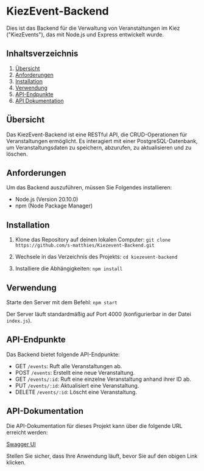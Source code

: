 # KiezEvent-Backend

Dies ist das Backend für die Verwaltung von Veranstaltungen im Kiez ("KiezEvents"), das mit Node.js und Express entwickelt wurde.

## Inhaltsverzeichnis

1. [Übersicht](#übersicht)
2. [Anforderungen](#anforderungen)
3. [Installation](#installation)
4. [Verwendung](#verwendung)
5. [API-Endpunkte](#api-endpunkte)
6. [API Dokumentation](#api-dokumentation)

## Übersicht

Das KiezEvent-Backend ist eine RESTful API, die CRUD-Operationen für Veranstaltungen ermöglicht. Es interagiert mit einer PostgreSQL-Datenbank, um Veranstaltungsdaten zu speichern, abzurufen, zu aktualisieren und zu löschen.

## Anforderungen

Um das Backend auszuführen, müssen Sie Folgendes installieren:

- Node.js (Version 20.10.0)
- npm (Node Package Manager)
  
## Installation

1. Klone das Repository auf deinen lokalen Computer:
`git clone https://github.com/s-matthies/Kiezevent-Backend.git`

2. Wechsele in das Verzeichnis des Projekts:
`cd kiezevent-backend`

3. Installiere die Abhängigkeiten:
`npm install`

## Verwendung

Starte den Server mit dem Befehl:
`npm start`

Der Server läuft standardmäßig auf Port 4000 (konfigurierbar in der Datei `index.js`).

## API-Endpunkte

Das Backend bietet folgende API-Endpunkte:

- GET `/events`: Ruft alle Veranstaltungen ab.
- POST `/events`: Erstellt eine neue Veranstaltung.
- GET `/events/:id`: Ruft eine einzelne Veranstaltung anhand ihrer ID ab.
- PUT `/events/:id`: Aktualisiert eine Veranstaltung.
- DELETE `/events/:id`: Löscht eine Veranstaltung.

## API-Dokumentation

Die API-Dokumentation für dieses Projekt kann über die folgende URL erreicht werden:

[Swagger UI](https://kiezevent-backend.onrender.com/api-docs/)

Stellen Sie sicher, dass Ihre Anwendung läuft, bevor Sie auf den obigen Link klicken.


